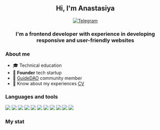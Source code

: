 <div align="center">
<h2>Hi, I'm Anastasiya</h2>
<a href="https://t.me/anastassia11">
    <img src="https://img.shields.io/badge/Telegram-blue?style=for-the-badge&logo=telegram&logoColor=white" alt="Telegram"/>
  </a>
<h3>I'm a frontend developer with experience in developing responsive and user-friendly websites</h3>

</div>

### About me

- 🎓 Technical education
- 🧬 **Founder** tech startup
- 🧠 [GuideDAO](https://www.guidedao.xyz/ru) community member
- 📄 Know about my experiences [CV](https://hh.ru/resume/219d73e5ff0c6beb920039ed1f796138686863?from=share_ios)

### Languages and tools

<div>
<img src="https://img.shields.io/badge/-JavaScript-090909?style=for-the-badge&logo=JavaScript&logoColor=#F7DF1E"/>
<img src="https://img.shields.io/badge/-typescript-090909?style=for-the-badge&logo=typescript&logoColor=#3178C6"/>
<img src="https://img.shields.io/badge/-React-090909?style=for-the-badge&logo=React&logoColor=#61DAFB"/>
<img src="https://img.shields.io/badge/next-000000?style=for-the-badge&logo=nextdotjs&logoColor=#000000"/>
<img src="https://img.shields.io/badge/-Three-000000?style=for-the-badge&logo=threedotjs&logoColor=#000000"/>
<img src="https://img.shields.io/badge/-Redux-000000?style=for-the-badge&logo=redux&logoColor=#764ABC"/>
<img src="https://img.shields.io/badge/-html-000000?style=for-the-badge&logo=html5&logoColor=#E34F26"/>
<img src="https://img.shields.io/badge/-css-000000?style=for-the-badge&logo=css3&logoColor=#1572B6"/>
<img src="https://img.shields.io/badge/-SASS-000000?style=for-the-badge&logo=sass&logoColor#=CC6699"/>
<img src="https://img.shields.io/badge/-Tailwind-000000?style=for-the-badge&logo=tailwindcss&logoColor=#06B6D4"/>
<img src="https://img.shields.io/badge/-Git-090909?style=for-the-badge&logo=git&logoColor=#F05032"/>
</div>

### My stat

<div id="stat" align="center">
    <img src="https://github-profile-summary-cards.vercel.app/api/cards/profile-details?username=anastassia11&theme=radical" alt=""/>
</div>
